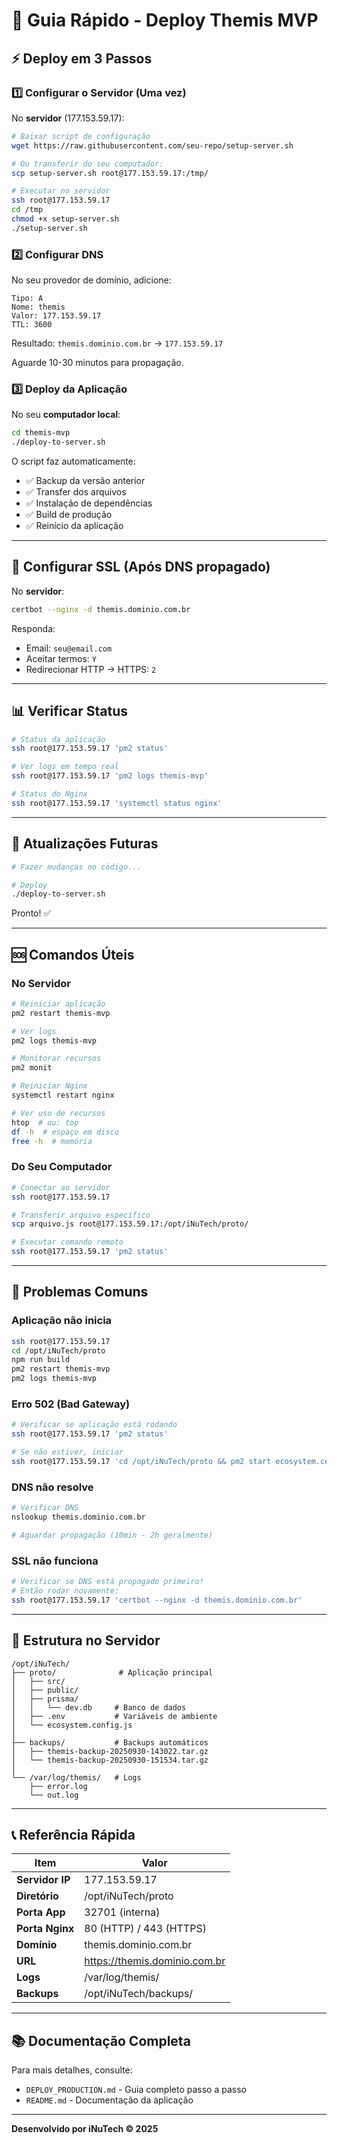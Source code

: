 # 🚀 Guia Rápido - Deploy Themis MVP

## ⚡ Deploy em 3 Passos

### 1️⃣ Configurar o Servidor (Uma vez)

No **servidor** (177.153.59.17):

```bash
# Baixar script de configuração
wget https://raw.githubusercontent.com/seu-repo/setup-server.sh

# Ou transferir do seu computador:
scp setup-server.sh root@177.153.59.17:/tmp/

# Executar no servidor
ssh root@177.153.59.17
cd /tmp
chmod +x setup-server.sh
./setup-server.sh
```

### 2️⃣ Configurar DNS

No seu provedor de domínio, adicione:

```
Tipo: A
Nome: themis
Valor: 177.153.59.17
TTL: 3600
```

Resultado: `themis.dominio.com.br` → `177.153.59.17`

Aguarde 10-30 minutos para propagação.

### 3️⃣ Deploy da Aplicação

No seu **computador local**:

```bash
cd themis-mvp
./deploy-to-server.sh
```

O script faz automaticamente:
- ✅ Backup da versão anterior
- ✅ Transfer dos arquivos
- ✅ Instalação de dependências
- ✅ Build de produção
- ✅ Reinício da aplicação

---

## 🔐 Configurar SSL (Após DNS propagado)

No **servidor**:

```bash
certbot --nginx -d themis.dominio.com.br
```

Responda:
- Email: `seu@email.com`
- Aceitar termos: `Y`
- Redirecionar HTTP → HTTPS: `2`

---

## 📊 Verificar Status

```bash
# Status da aplicação
ssh root@177.153.59.17 'pm2 status'

# Ver logs em tempo real
ssh root@177.153.59.17 'pm2 logs themis-mvp'

# Status do Nginx
ssh root@177.153.59.17 'systemctl status nginx'
```

---

## 🔄 Atualizações Futuras

```bash
# Fazer mudanças no código...

# Deploy
./deploy-to-server.sh
```

Pronto! ✅

---

## 🆘 Comandos Úteis

### No Servidor

```bash
# Reiniciar aplicação
pm2 restart themis-mvp

# Ver logs
pm2 logs themis-mvp

# Monitorar recursos
pm2 monit

# Reiniciar Nginx
systemctl restart nginx

# Ver uso de recursos
htop  # ou: top
df -h  # espaço em disco
free -h  # memória
```

### Do Seu Computador

```bash
# Conectar ao servidor
ssh root@177.153.59.17

# Transferir arquivo específico
scp arquivo.js root@177.153.59.17:/opt/iNuTech/proto/

# Executar comando remoto
ssh root@177.153.59.17 'pm2 status'
```

---

## 🐛 Problemas Comuns

### Aplicação não inicia

```bash
ssh root@177.153.59.17
cd /opt/iNuTech/proto
npm run build
pm2 restart themis-mvp
pm2 logs themis-mvp
```

### Erro 502 (Bad Gateway)

```bash
# Verificar se aplicação está rodando
ssh root@177.153.59.17 'pm2 status'

# Se não estiver, iniciar
ssh root@177.153.59.17 'cd /opt/iNuTech/proto && pm2 start ecosystem.config.js'
```

### DNS não resolve

```bash
# Verificar DNS
nslookup themis.dominio.com.br

# Aguardar propagação (10min - 2h geralmente)
```

### SSL não funciona

```bash
# Verificar se DNS está propagado primeiro!
# Então rodar novamente:
ssh root@177.153.59.17 'certbot --nginx -d themis.dominio.com.br'
```

---

## 📁 Estrutura no Servidor

```
/opt/iNuTech/
├── proto/              # Aplicação principal
│   ├── src/
│   ├── public/
│   ├── prisma/
│   │   └── dev.db     # Banco de dados
│   ├── .env           # Variáveis de ambiente
│   └── ecosystem.config.js
│
├── backups/           # Backups automáticos
│   ├── themis-backup-20250930-143022.tar.gz
│   └── themis-backup-20250930-151534.tar.gz
│
└── /var/log/themis/   # Logs
    ├── error.log
    └── out.log
```

---

## 📞 Referência Rápida

| Item | Valor |
|------|-------|
| **Servidor IP** | 177.153.59.17 |
| **Diretório** | /opt/iNuTech/proto |
| **Porta App** | 32701 (interna) |
| **Porta Nginx** | 80 (HTTP) / 443 (HTTPS) |
| **Domínio** | themis.dominio.com.br |
| **URL** | https://themis.dominio.com.br |
| **Logs** | /var/log/themis/ |
| **Backups** | /opt/iNuTech/backups/ |

---

## 📚 Documentação Completa

Para mais detalhes, consulte:
- `DEPLOY_PRODUCTION.md` - Guia completo passo a passo
- `README.md` - Documentação da aplicação

---

**Desenvolvido por iNuTech © 2025**
